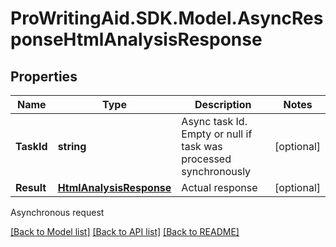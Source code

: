 # ProWritingAid.SDK.Model.AsyncResponseHtmlAnalysisResponse

## Properties

Name | Type | Description | Notes
------------ | ------------- | ------------- | -------------
**TaskId** | **string** | Async task Id. Empty or null if task was processed synchronously | [optional] 
**Result** | [**HtmlAnalysisResponse**](HtmlAnalysisResponse.md) | Actual response | [optional] 

Asynchronous request

[[Back to Model list]](../README.md#documentation-for-models) [[Back to API list]](../README.md#documentation-for-api-endpoints) [[Back to README]](../README.md)

